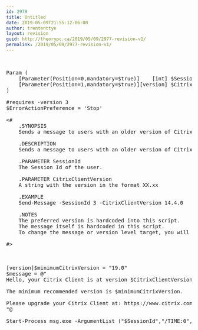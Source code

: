 ```yaml
---
id: 2979
title: Untitled
date: 2019-05-09T21:55:12-06:00
author: trententtye
layout: revision
guid: http://theorypc.ca/2019/05/09/2977-revision-v1/
permalink: /2019/05/09/2977-revision-v1/
---
```

&nbsp;

<pre class="lang:default decode:true  ">Param (
    [Parameter(Position=0,mandatory=$true)]    [int] $SessionId,
    [Parameter(Position=1,mandatory=$true)][version] $CitrixClientVersion
)

#requires -version 3
$ErrorActionPreference = 'Stop'

&lt;#
    .SYNOPSIS
    Sends a message to users with an older version of Citrix Receiver/Workspace app

    .DESCRIPTION
    Sends a message to users with an older version of Citrix Receiver/Workspace app.  The "minimum" version is hardcoded in this script.

    .PARAMETER SessionId
    The Session Id of the user.

    .PARAMETER CitrixClientVersion
    A string with the version in the format XX.xx

    .EXAMPLE
    Send-Message -SessionId 3 -CitrixClientVersion 14.4.0

    .NOTES
    The preferred version is hardcoded into this script.
    The message itself is hardcoded in this script.  
    To change the message or version level target, you will need to edit this script.
    
#&gt;



[version]$minimumCitrixVersion = "19.0"
$message = @"
Hello, your Citrix Client is at version $CitrixClientVersion.

The minimum recommended version is $minimumCitrixVersion. 

Please upgrade your Citrix Client at: https://www.citrix.com/downloads/workspace-app/"
"@

Start-Process msg.exe -ArgumentList ("$SessionId","/TIME:0",$message)
</pre>

<!-- AddThis Advanced Settings generic via filter on the_content -->

<!-- AddThis Share Buttons generic via filter on the_content -->